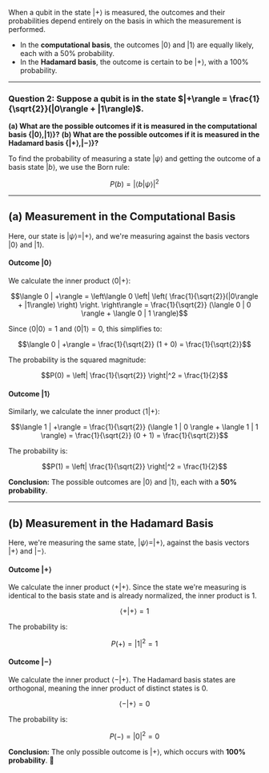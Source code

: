 When a qubit in the state $|+\rangle$ is measured, the outcomes and their probabilities depend entirely on the basis in which the measurement is performed.

* In the **computational basis**, the outcomes $|0\rangle$ and $|1\rangle$ are equally likely, each with a 50% probability.
* In the **Hadamard basis**, the outcome is certain to be $|+\rangle$, with a 100% probability.

***

### **Question 2: Suppose a qubit is in the state $|+\rangle = \frac{1}{\sqrt{2}}(|0\rangle + |1\rangle)$.**
**(a) What are the possible outcomes if it is measured in the computational basis $\{|0\rangle,|1\rangle\}$?**
**(b) What are the possible outcomes if it is measured in the Hadamard basis $\{|+\rangle,|-\rangle\}$?**



To find the probability of measuring a state $|\psi\rangle$ and getting the outcome of a basis state $|b\rangle$, we use the Born rule:

$$P(b) = |\langle b | \psi \rangle|^2$$

---

## **(a) Measurement in the Computational Basis**

Here, our state is $|\psi\rangle = |+\rangle$, and we're measuring against the basis vectors $|0\rangle$ and $|1\rangle$.

#### **Outcome $|0\rangle$**

We calculate the inner product $\langle 0 | +\rangle$:

$$\langle 0 | +\rangle = \left\langle 0 \left| \left( \frac{1}{\sqrt{2}}(|0\rangle + |1\rangle) \right) \right. \right\rangle = \frac{1}{\sqrt{2}} (\langle 0 | 0 \rangle + \langle 0 | 1 \rangle)$$

Since $\langle 0 | 0 \rangle = 1$ and $\langle 0 | 1 \rangle = 0$, this simplifies to:

$$\langle 0 | +\rangle = \frac{1}{\sqrt{2}} (1 + 0) = \frac{1}{\sqrt{2}}$$

The probability is the squared magnitude:

$$P(0) = \left| \frac{1}{\sqrt{2}} \right|^2 = \frac{1}{2}$$

#### **Outcome $|1\rangle$**

Similarly, we calculate the inner product $\langle 1 | +\rangle$:

$$\langle 1 | +\rangle = \frac{1}{\sqrt{2}} (\langle 1 | 0 \rangle + \langle 1 | 1 \rangle) = \frac{1}{\sqrt{2}} (0 + 1) = \frac{1}{\sqrt{2}}$$

The probability is:

$$P(1) = \left| \frac{1}{\sqrt{2}} \right|^2 = \frac{1}{2}$$

**Conclusion:** The possible outcomes are $|0\rangle$ and $|1\rangle$, each with a **50% probability**.

---

## **(b) Measurement in the Hadamard Basis**

Here, we're measuring the same state, $|\psi\rangle = |+\rangle$, against the basis vectors $|+\rangle$ and $|-\rangle$.

#### **Outcome $|+\rangle$**

We calculate the inner product $\langle + | +\rangle$. Since the state we're measuring is identical to the basis state and is already normalized, the inner product is 1.

$$\langle + | + \rangle = 1$$

The probability is:

$$P(+) = |1|^2 = 1$$

#### **Outcome $|-\rangle$**

We calculate the inner product $\langle - | +\rangle$. The Hadamard basis states are orthogonal, meaning the inner product of distinct states is 0.

$$\langle - | + \rangle = 0$$

The probability is:

$$P(-) = |0|^2 = 0$$

**Conclusion:** The only possible outcome is $|+\rangle$, which occurs with **100% probability**. 🎯